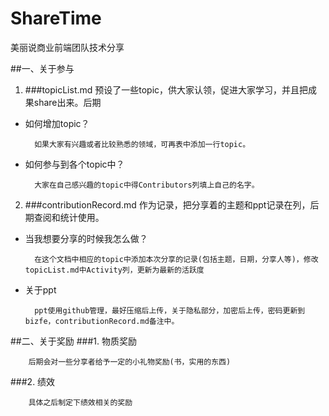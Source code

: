 # ShareTime
美丽说商业前端团队技术分享


##一、关于参与
1. ###topicList.md
预设了一些topic，供大家认领，促进大家学习，并且把成果share出来。后期

* 如何增加topic？
        
        如果大家有兴趣或者比较熟悉的领域，可再表中添加一行topic。
* 如何参与到各个topic中？
        
        大家在自己感兴趣的topic中得Contributors列填上自己的名字。    

2. ###contributionRecord.md
作为记录，把分享着的主题和ppt记录在列，后期查阅和统计使用。

* 当我想要分享的时候我怎么做？
        
        在这个文档中相应的topic中添加本次分享的记录(包括主题，日期，分享人等)，修改topicList.md中Activity列，更新为最新的活跃度

* 关于ppt
        
        ppt使用github管理，最好压缩后上传，关于隐私部分，加密后上传，密码更新到bizfe，contributionRecord.md备注中。
    

##二、关于奖励
###1. 物质奖励
    
        后期会对一些分享者给予一定的小礼物奖励(书，实用的东西)

###2. 绩效
    
        具体之后制定下绩效相关的奖励
